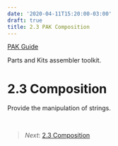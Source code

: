 ```yaml
---
date: '2020-04-11T15:20:00-03:00'
draft: true
title: 2.3 PAK Composition
---
```


[PAK Guide](0-PAK-index.md)

Parts and Kits assembler toolkit.

2.3 Composition
===========================

Provide the manipulation of strings.


 






> *Next*: [2.3 Composition](2.3-Composition.md)
